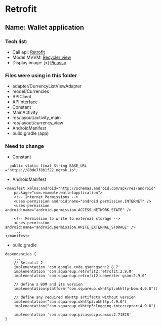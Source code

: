 # Retrofit
## Name: Wallet application
### Tech list:
- Call api: [Retrofit](https://square.github.io/retrofit/)
- Model MVVM: [Recycler view](https://developer.android.com/guide/topics/ui/layout/recyclerview)
- Display image: [x] [Picasso](https://square.github.io/picasso/) 

### Files were using in this folder
- adapter/CurrencyListViewAdapter
- model/Currencies
- APIClient
- APIInterface
- Constant
- MainActivity
- res/layout/activity_main
- res/layout/currency_view
- AndroidManifest
- build.gradle (app)

### Need to change
- Constant
```
  public static final String BASE_URL ="https://80de7f8b1f22.ngrok.io";
```

- AndroidManifest
```
<manifest xmlns:android="http://schemas.android.com/apk/res/android"
    package="com.example.walletapplication">
    <!-- Internet Permissions -->
    <uses-permission android:name="android.permission.INTERNET" />
    <uses-permission android:name="android.permission.ACCESS_NETWORK_STATE" />

    <!-- Permission to write to external storage -->
    <uses-permission android:name="android.permission.WRITE_EXTERNAL_STORAGE" />
    ...
</manifest>
```

- build.gradle
```
dependencies {
    ...
    // Retrofit 2
    implementation 'com.google.code.gson:gson:2.8.7'
    implementation 'com.squareup.retrofit2:retrofit:2.9.0'
    implementation 'com.squareup.retrofit2:converter-gson:2.9.0'

    // define a BOM and its version
    implementation(platform("com.squareup.okhttp3:okhttp-bom:4.9.0"))

    // define any required OkHttp artifacts without version
    implementation("com.squareup.okhttp3:okhttp:4.9.0")
    implementation("com.squareup.okhttp3:logging-interceptor:4.9.0")

    implementation 'com.squareup.picasso:picasso:2.71828'
}
```


